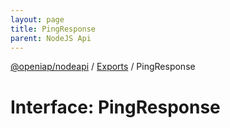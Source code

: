 ```yaml
---
layout: page
title: PingResponse
parent: NodeJS Api
---
```

[@openiap/nodeapi](../README.html#) / [Exports](../modules.html#) / PingResponse

# Interface: PingResponse
